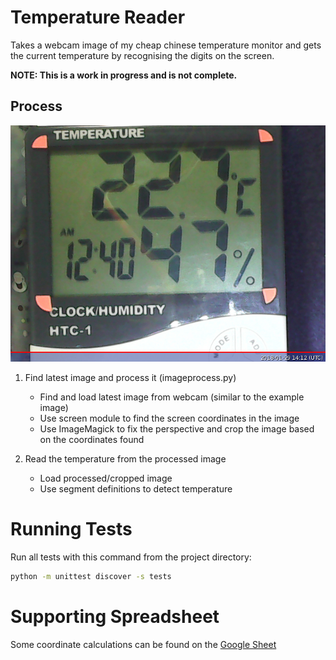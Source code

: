 # Temperature Reader

Takes a webcam image of my cheap chinese temperature monitor and gets the current temperature by recognising the digits on the screen.

**NOTE: This is a work in progress and is not complete.**

## Process

![Chinese Temperature Monitor](https://raw.githubusercontent.com/gondrup/temperature_reader/master/test_images/auto_2018-01-29_141232.jpg "Chinese Temperature Monitor")

1. Find latest image and process it (imageprocess.py)
	- Find and load latest image from webcam (similar to the example image)
	- Use screen module to find the screen coordinates in the image
	- Use ImageMagick to fix the perspective and crop the image based on the coordinates found

2. Read the temperature from the processed image
	- Load processed/cropped image
	- Use segment definitions to detect temperature

# Running Tests

Run all tests with this command from the project directory:

```bash
python -m unittest discover -s tests
```

# Supporting Spreadsheet

Some coordinate calculations can be found on the [Google Sheet](https://docs.google.com/spreadsheets/d/14z58qDwLv3IFIqYmGrKh-dDi_LGai2fQFcGIiLmRNcQ/edit)